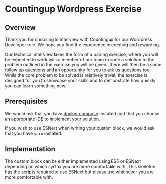 # Countingup Wordpress Exercise

## Overview
Thank you for choosing to interview with Countingup for our Wordpress Developer role. We hope you find the experience 
interesting and rewarding.

Our technical interview takes the form of a pairing exercise, where you will be expected to work with a member of our
team to code a solution to the problem outlined in the exercise you will be given. There will then be a some follow up
questions and an opportunity for you to ask us questions too. Whils the core problem to be solved is relatively trivial,
the exercise is designed for you to showcase your skills and to demonstrate how quickly you can learn something new.

## Prerequisites 
We would ask that you have [docker compose](https://docs.docker.com/compose/install/) installed and that you choose an
appropriate IDE to implement your solution.

If you wish to use ESNext when writing your custom block, we would ask that you have `yarn` installed.

## Implementation
The custom block can be either implemented using ES5 or ESNext depending on which syntax you are more comfortable with.
This skeleton has the scripts required to use ESNext but please use whichever you are more comfortable with.